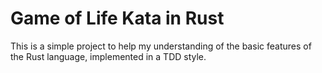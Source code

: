 # Game of Life Kata in Rust

This is a simple project to help my understanding of the basic features of the Rust language, implemented in a TDD style.
